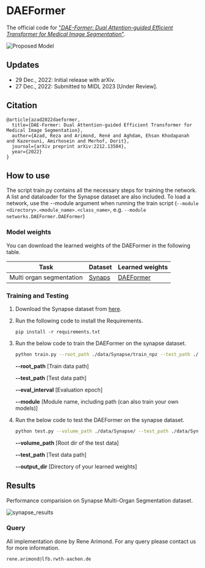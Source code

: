 # DAEFormer

The official code for ["_DAE-Former: Dual Attention-guided Efficient Transformer for Medical Image Segmentation_"](https://arxiv.org/abs/2212.13504).

![Proposed Model](./images/proposed_model.png)

## Updates
- 29 Dec., 2022: Initial release with arXiv.
- 27 Dec., 2022: Submitted to MIDL 2023 [Under Review].


## Citation
```
@article{azad2022daeformer,
  title={DAE-Former: Dual Attention-guided Efficient Transformer for Medical Image Segmentation},
  author={Azad, Reza and Arimond, René and Aghdam, Ehsan Khodapanah and Kazerouni, Amirhosein and Merhof, Dorit},
  journal={arXiv preprint arXiv:2212.13504},
  year={2022}
}
```

## How to use

The script train.py contains all the necessary steps for training the network. A list and dataloader for the Synapse dataset are also included.
To load a network, use the --module argument when running the train script (``--module <directory>.<module_name>.<class_name>``, e.g. ``--module networks.DAEFormer.DAEFormer``)





### Model weights
You can download the learned weights of the DAEFormer in the following table. 

Task | Dataset |Learned weights
------------ | -------------|----
Multi organ segmentation | [Synaps](https://drive.google.com/uc?export=download&id=18I9JHH_i0uuEDg-N6d7bfMdf7Ut6bhBi) |[DAEFormer](https://drive.google.com/uc?export=download&id=1midkdtIq2RGMB8KHfh_k_rZWOkYRbfKX)


### Training and Testing

1) Download the Synapse dataset from [here](https://drive.google.com/uc?export=download&id=18I9JHH_i0uuEDg-N6d7bfMdf7Ut6bhBi).

2) Run the following code to install the Requirements.

    `pip install -r requirements.txt`

3) Run the below code to train the DAEFormer on the synapse dataset.
    ```bash
    python train.py --root_path ./data/Synapse/train_npz --test_path ./data/Synapse/test_vol_h5 --batch_size 20 --eval_interval 20 --max_epochs 400 --module networks.DAEFormer.DAEFormer
    ```
    **--root_path**     [Train data path]

    **--test_path**     [Test data path]

    **--eval_interval** [Evaluation epoch]

    **--module**        [Module name, including path (can also train your own models)]
    
 4) Run the below code to test the DAEFormer on the synapse dataset.
    ```bash
    python test.py --volume_path ./data/Synapse/ --test_path ./data/Synapse/test_vol_h5 --output_dir './model_out'
    ```
    **--volume_path**   [Root dir of the test data]
    
    **--test_path**     [Test data path]
    
    **--output_dir**    [Directory of your learned weights]
    
## Results
Performance comparision on Synapse Multi-Organ Segmentation dataset.

![synapse_results](https://user-images.githubusercontent.com/61879630/210389600-40692e5e-a425-413f-91e6-8e681f2d1532.png)


### Query
All implementation done by Rene Arimond. For any query please contact us for more information.

```python
rene.arimond@lfb.rwth-aachen.de

```
